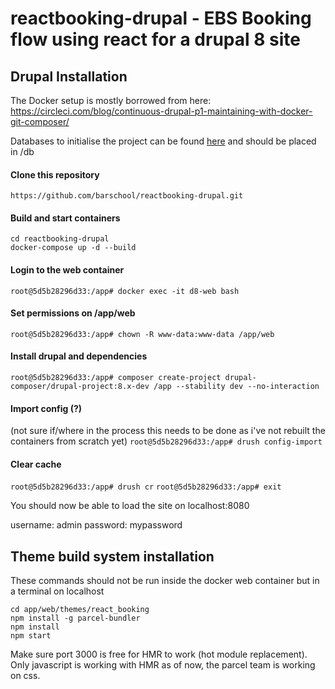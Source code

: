 # reactbooking-drupal - EBS Booking flow using react for a drupal 8 site

## Drupal Installation

The Docker setup is mostly borrowed from here: https://circleci.com/blog/continuous-drupal-p1-maintaining-with-docker-git-composer/

Databases to initialise the project can be found [here](https://www.dropbox.com/sh/7lvdvn8u7ajrrjm/AADpR7zmQgIZzoKicNAInqFWa?dl=0 "Dropbox") and should be placed in /db

#### Clone this repository
```https://github.com/barschool/reactbooking-drupal.git```

#### Build and start containers
```
cd reactbooking-drupal
docker-compose up -d --build
```

#### Login to the web container
```root@5d5b28296d33:/app# docker exec -it d8-web bash```

#### Set permissions on /app/web
```root@5d5b28296d33:/app# chown -R www-data:www-data /app/web```

#### Install drupal and dependencies
```root@5d5b28296d33:/app# composer create-project drupal-composer/drupal-project:8.x-dev /app --stability dev --no-interaction```

#### Import config (?) 
(not sure if/where in the process this needs to be done as i've not rebuilt the containers from scratch yet)
```root@5d5b28296d33:/app# drush config-import```

#### Clear cache
```root@5d5b28296d33:/app# drush cr```
```root@5d5b28296d33:/app# exit```

You should now be able to load the site on localhost:8080

username: admin
password: mypassword

## Theme build system installation
These commands should not be run inside the docker web container but in a terminal on localhost

```
cd app/web/themes/react_booking
npm install -g parcel-bundler
npm install
npm start
```

Make sure port 3000 is free for HMR to work (hot module replacement). Only javascript is working with HMR as of now, the parcel team is working on css. 



